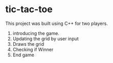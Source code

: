 # tic-tac-toe

This project was built using C++ for two players. 

1. introducing the game. 
2. Updating the grid by user input 
3. Draws the grid
4. Checking if Winner
5. End game
